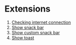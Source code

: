 # Extensions
1. [Checking internet connection](https://github.com/RenatSayf/AndroidCheatSheet/blob/master/app/src/main/java/com/renatsayf/androidcheatsheet/ui/sections/extentions/Extensions.kt#:~:text=Checking_internet_connection)
2. [Show snack bar](https://github.com/RenatSayf/AndroidCheatSheet/blob/master/app/src/main/java/com/renatsayf/androidcheatsheet/ui/sections/extentions/Extensions.kt#:~:text=Show_snack_bar)
3. [Show custom snack bar](https://github.com/RenatSayf/AndroidCheatSheet/blob/master/app/src/main/java/com/renatsayf/androidcheatsheet/ui/sections/extentions/Extensions.kt#:~:text=Show_custom_snack_bar)
4. [Show toast](https://github.com/RenatSayf/AndroidCheatSheet/blob/master/app/src/main/java/com/renatsayf/androidcheatsheet/ui/sections/extentions/Extensions.kt#:~:text=Show_toast)

